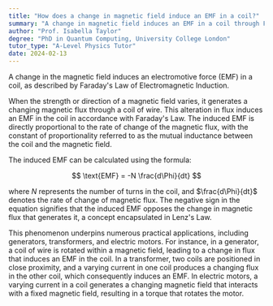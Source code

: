 ```yaml
---
title: "How does a change in magnetic field induce an EMF in a coil?"
summary: "A change in magnetic field induces an EMF in a coil through Faraday's Law of Electromagnetic Induction."
author: "Prof. Isabella Taylor"
degree: "PhD in Quantum Computing, University College London"
tutor_type: "A-Level Physics Tutor"
date: 2024-02-13
---
```


A change in the magnetic field induces an electromotive force (EMF) in a coil, as described by Faraday's Law of Electromagnetic Induction.

When the strength or direction of a magnetic field varies, it generates a changing magnetic flux through a coil of wire. This alteration in flux induces an EMF in the coil in accordance with Faraday's Law. The induced EMF is directly proportional to the rate of change of the magnetic flux, with the constant of proportionality referred to as the mutual inductance between the coil and the magnetic field.

The induced EMF can be calculated using the formula:

$$
\text{EMF} = -N \frac{d\Phi}{dt}
$$

where $N$ represents the number of turns in the coil, and $\frac{d\Phi}{dt}$ denotes the rate of change of magnetic flux. The negative sign in the equation signifies that the induced EMF opposes the change in magnetic flux that generates it, a concept encapsulated in Lenz's Law.

This phenomenon underpins numerous practical applications, including generators, transformers, and electric motors. For instance, in a generator, a coil of wire is rotated within a magnetic field, leading to a change in flux that induces an EMF in the coil. In a transformer, two coils are positioned in close proximity, and a varying current in one coil produces a changing flux in the other coil, which consequently induces an EMF. In electric motors, a varying current in a coil generates a changing magnetic field that interacts with a fixed magnetic field, resulting in a torque that rotates the motor.
    